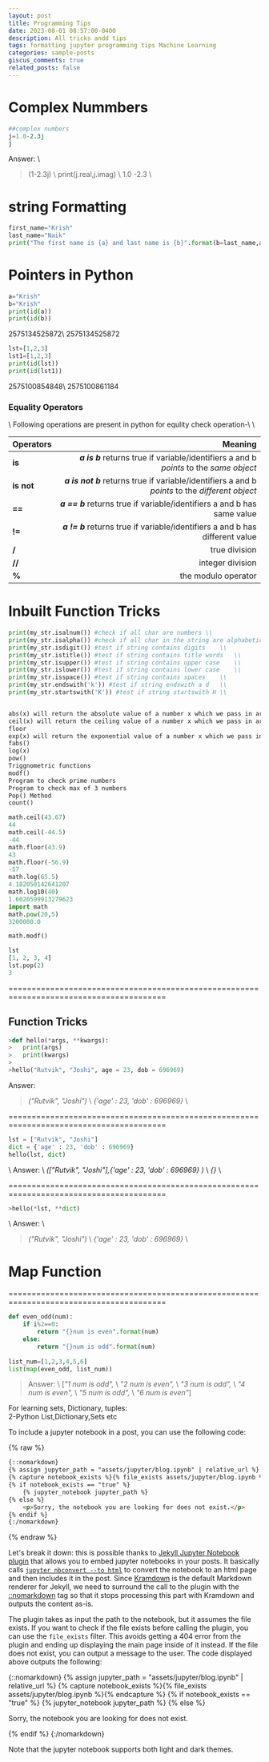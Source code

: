 ```yaml
---
layout: post
title: Programming Tips
date: 2023-08-01 08:57:00-0400
description: All tricks andd tips
tags: formatting jupyter programming tips Machine Learning
categories: sample-posts
giscus_comments: true
related_posts: false
---
```

# Complex Nummbers
```python
##complex numbers
j=1.0-2.3j
j
```

Answer: \\
>(1-2.3j)    \\
>print(j.real,j.imag)    \\
>1.0 -2.3    \\

# string Formatting
```python
first_name="Krish"
last_name="Naik"
print("The first name is {a} and last name is {b}".format(b=last_name,a=first_name))

```
# Pointers in Python
```python
a="Krish"
b="Krish"
print(id(a))
print(id(b))
```
2575134525872\\
2575134525872

```python
lst=[1,2,3]
lst1=[1,2,3]
print(id(lst))
print(id(lst1))

```
2575100854848\\
2575100861184

### Equality Operators 
\\
Following operations are present in python for equlity check operation-\\
\\


| Operators    | Meaning                                                                                         |
| :----------- | -----------------------------------------------------------------------------------------------:|
| **is**       | ***a is b*** returns true if variable/identifiers a and b *points* to the *same object*         |
| **is not**   | ***a is not b*** returns true if variable/identifiers a and b *points* to the *different object*|
| **==**       | ***a == b*** returns true if variable/identifiers a and b has same value                        |
| **!=**       | ***a != b*** returns true if variable/identifiers a and b has different value                   |
| **/**        | true division                                                                                   |
| **//**       | integer division                                                                                |
| **%**        | the modulo operator                                                                             |



# Inbuilt Function Tricks
```python
print(my_str.isalnum()) #check if all char are numbers \\
print(my_str.isalpha()) #check if all char in the string are alphabetic    \\
print(my_str.isdigit()) #test if string contains digits    \\
print(my_str.istitle()) #test if string contains title words   \\
print(my_str.isupper()) #test if string contains upper case    \\
print(my_str.islower()) #test if string contains lower case    \\
print(my_str.isspace()) #test if string contains spaces    \\
print(my_str.endswith('k')) #test if string endswith a d   \\
print(my_str.startswith('K')) #test if string startswith H \\
```
```markdown

abs(x) will return the absolute value of a number x which we pass in argument. The number x can be integer, float, complex,..
ceil(x) will return the ceiling value of a number x which we pass in argument. The ceiling value of a number x will be the smallest integer not less than x
floor
exp(x) will return the exponential value of a number x which we pass in argument.
fabs()
log(x)
pow()
Triggnometric functions
modf()
Program to check prime numbers
Program to check max of 3 numbers
Pop() Method
count()

```
```python
math.ceil(43.67)
44
math.ceil(-44.5)
-44
math.floor(43.9)
43
math.floor(-56.9)
-57
math.log(65.5)
4.182050142641207
math.log10(40)
1.6020599913279623
import math
math.pow(20,5)
3200000.0

math.modf()

lst
[1, 2, 3, 4]
lst.pop(2)
3
```
========================================================================================      
## Function Tricks
```python
>def hello(*args, **kwargs):                                    
>   print(args) 
>   print(kwargs)   
>   
>hello("Rutvik", "Joshi", age = 23, dob = 696969)   

```
Answer: 
>*("Rutvik", "Joshi")* \\
>*{'age' : 23, 'dob' : 696969}*    \\

========================================================================================  

```python
lst = ["Rutvik", "Joshi"]   
dict = {'age' : 23, 'dob' : 696969}     
hello(lst, dict)    
```

\\
Answer: \\
*(["Rutvik", "Joshi"],{'age' : 23, 'dob' : 696969}  )*    \\
*{}*  \\

========================================================================================

```python
>hello(*lst, **dict) 

```

\\
Answer: \\
>*("Rutvik", "Joshi")* \\
>*{'age' : 23, 'dob' : 696969}*    \\

# Map Function 

========================================================================================
```python
def even_odd(num):
    if i%2==0:
        return "{}num is even".format(num)
    else:
        return "{}num is odd".format(num)
    
list_num=[1,2,3,4,5,6]
list(map(even_odd, list_num))

```
>Answer:    \\
>[*"1 num is odd",*     \\
>*"2 num is even",*     \\
>*"3 num is odd",*      \\
>*"4 num is even",*     \\
>*"5 num is odd",*      \\
>*"6 num is even"*]     


For learning sets, Dictionary, tuples:  
2-Python List,Dictionary,Sets etc   


To include a jupyter notebook in a post, you can use the following code:

{% raw %}

```html
{::nomarkdown}
{% assign jupyter_path = "assets/jupyter/blog.ipynb" | relative_url %}
{% capture notebook_exists %}{% file_exists assets/jupyter/blog.ipynb %}{% endcapture %}
{% if notebook_exists == "true" %}
    {% jupyter_notebook jupyter_path %}
{% else %}
    <p>Sorry, the notebook you are looking for does not exist.</p>
{% endif %}
{:/nomarkdown}
```

{% endraw %}

Let's break it down: this is possible thanks to [Jekyll Jupyter Notebook plugin](https://github.com/red-data-tools/jekyll-jupyter-notebook) that allows you to embed jupyter notebooks in your posts. It basically calls [`jupyter nbconvert --to html`](https://nbconvert.readthedocs.io/en/latest/usage.html#convert-html) to convert the notebook to an html page and then includes it in the post. Since [Kramdown](https://jekyllrb.com/docs/configuration/markdown/) is the default Markdown renderer for Jekyll, we need to surround the call to the plugin with the [::nomarkdown](https://kramdown.gettalong.org/syntax.html#extensions) tag so that it stops processing this part with Kramdown and outputs the content as-is.

The plugin takes as input the path to the notebook, but it assumes the file exists. If you want to check if the file exists before calling the plugin, you can use the `file_exists` filter. This avoids getting a 404 error from the plugin and ending up displaying the main page inside of it instead. If the file does not exist, you can output a message to the user. The code displayed above outputs the following:

{::nomarkdown}
{% assign jupyter_path = "assets/jupyter/blog.ipynb" | relative_url %}
{% capture notebook_exists %}{% file_exists assets/jupyter/blog.ipynb %}{% endcapture %}
{% if notebook_exists == "true" %}
    {% jupyter_notebook jupyter_path %}
{% else %}
    <p>Sorry, the notebook you are looking for does not exist.</p>
{% endif %}
{:/nomarkdown}

Note that the jupyter notebook supports both light and dark themes.
